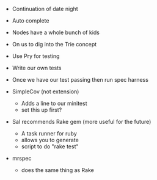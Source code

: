 - Continuation of date night

- Auto complete

- Nodes have a whole bunch of kids

- On us to dig into the Trie concept

- Use Pry for testing

- Write our own tests

- Once we have our test passing then run spec harness

- SimpleCov (not extension)
  - Adds a line to our minitest
  - set this up first?
- Sal recommends Rake gem (more useful for the future)
  - A task runner for ruby
  - allows you to generate
  - script to do "rake test"
- mrspec  
  - does the same thing as Rake
